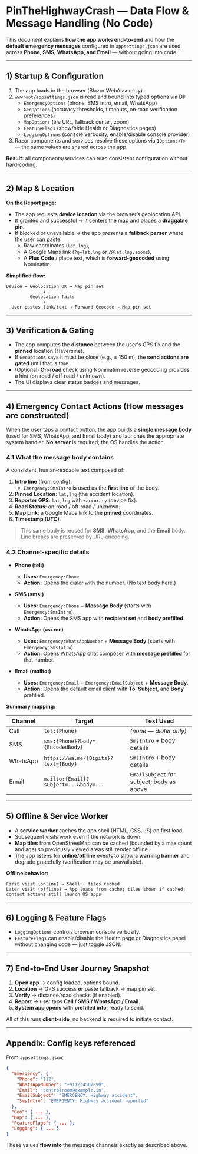 # PinTheHighwayCrash — Data Flow & Message Handling (No Code)

This document explains **how the app works end‑to‑end** and how the **default emergency messages** configured in `appsettings.json` are used across **Phone, SMS, WhatsApp, and Email** — without going into code.

---

## 1) Startup & Configuration

1. The app loads in the browser (Blazor WebAssembly).
2. `wwwroot/appsettings.json` is read and bound into typed options via DI:
   - `EmergencyOptions` (phone, SMS intro, email, WhatsApp)
   - `GeoOptions` (accuracy thresholds, timeouts, on‑road verification preferences)
   - `MapOptions` (tile URL, fallback center, zoom)
   - `FeatureFlags` (show/hide Health or Diagnostics pages)
   - `LoggingOptions` (console verbosity, enable/disable console provider)
3. Razor components and services resolve these options via `IOptions<T>` — the same values are shared across the app.

**Result:** all components/services can read consistent configuration without hard‑coding.

---

## 2) Map & Location

**On the Report page:**
- The app requests **device location** via the browser’s geolocation API.
- If granted and successful → it centers the map and places a **draggable pin**.
- If blocked or unavailable → the app presents a **fallback parser** where the user can paste:
  - Raw coordinates (`lat,lng`),
  - A Google Maps link (`?q=lat,lng` or `/@lat,lng,zoomz`),
  - A **Plus Code** / place text, which is **forward‑geocoded** using Nominatim.

**Simplified flow:**

```
Device → Geolocation OK → Map pin set
              ↓
         Geolocation fails
              ↓
  User pastes link/text → Forward Geocode → Map pin set
```

---

## 3) Verification & Gating

- The app computes the **distance** between the user's GPS fix and the **pinned** location (Haversine).
- If `GeoOptions` says it must be close (e.g., ≤ 150 m), the **send actions are gated** until that is true.
- (Optional) **On‑road** check using Nominatim reverse geocoding provides a hint (on‑road / off‑road / unknown).
- The UI displays clear status badges and messages.

---

## 4) Emergency Contact Actions (How messages are constructed)

When the user taps a contact button, the app builds a **single message body** (used for SMS, WhatsApp, and Email body) and launches the appropriate system handler. **No server** is required; the OS handles the action.

### 4.1 What the message body contains
A consistent, human‑readable text composed of:
1. **Intro line** (from config):
   - `Emergency:SmsIntro` is used as the **first line** of the body.
2. **Pinned Location**: `lat,lng` (the accident location).
3. **Reporter GPS**: `lat,lng` with `±accuracy` (device fix).
4. **Road Status**: on‑road / off‑road / unknown.
5. **Map Link**: a Google Maps link to the **pinned** coordinates.
6. **Timestamp (UTC)**.

> This same body is reused for **SMS**, **WhatsApp**, and the **Email** body. Line breaks are preserved by URL‑encoding.

### 4.2 Channel‑specific details

- **Phone (tel:)**
  - **Uses:** `Emergency:Phone`
  - **Action:** Opens the dialer with the number. (No text body here.)

- **SMS (sms:)**
  - **Uses:** `Emergency:Phone` + **Message Body** (starts with `Emergency:SmsIntro`).
  - **Action:** Opens the SMS app with **recipient set** and **body prefilled**.

- **WhatsApp (wa.me)**
  - **Uses:** `Emergency:WhatsAppNumber` + **Message Body** (starts with `Emergency:SmsIntro`).
  - **Action:** Opens WhatsApp chat composer with **message prefilled** for that number.

- **Email (mailto:)**
  - **Uses:** `Emergency:Email` + `Emergency:EmailSubject` + **Message Body**.
  - **Action:** Opens the default email client with **To**, **Subject**, and **Body** prefilled.

**Summary mapping:**

| Channel   | Target                                | Text Used                                      |
|-----------|---------------------------------------|------------------------------------------------|
| Call      | `tel:{Phone}`                         | *(none — dialer only)*                         |
| SMS       | `sms:{Phone}?body={EncodedBody}`      | `SmsIntro` + body details                      |
| WhatsApp  | `https://wa.me/{Digits}?text={Body}`  | `SmsIntro` + body details                      |
| Email     | `mailto:{Email}?subject=...&body=...` | `EmailSubject` for subject; body as above      |

---

## 5) Offline & Service Worker

- A **service worker** caches the app shell (HTML, CSS, JS) on first load.
- Subsequent visits work even if the network is down.
- **Map tiles** from OpenStreetMap can be cached (bounded by a max count and age) so previously viewed areas still render offline.
- The app listens for **online/offline** events to show a **warning banner** and degrade gracefully (verification may be unavailable).

**Offline behavior:**

```
First visit (online) → Shell + tiles cached
Later visit (offline) → App loads from cache; tiles shown if cached; contact actions still launch OS apps
```

---

## 6) Logging & Feature Flags

- `LoggingOptions` controls browser console verbosity.
- `FeatureFlags` can enable/disable the Health page or Diagnostics panel without changing code — just toggle JSON.

---

## 7) End‑to‑End User Journey Snapshot

1. **Open app** → config loaded, options bound.
2. **Location** → GPS success **or** paste fallback → map pin set.
3. **Verify** → distance/road checks (if enabled).
4. **Report** → user taps **Call / SMS / WhatsApp / Email**.
5. **System app opens** with **prefilled info**, ready to send.

All of this runs **client‑side**; no backend is required to initiate contact.

---

## Appendix: Config keys referenced

From `appsettings.json`:

```json
{
  "Emergency": {
    "Phone": "112",
    "WhatsAppNumber": "+911234567890",
    "Email": "controlroom@example.in",
    "EmailSubject": "EMERGENCY: Highway accident",
    "SmsIntro": "EMERGENCY: Highway accident reported"
  },
  "Geo": { ... },
  "Map": { ... },
  "FeatureFlags": { ... },
  "Logging": { ... }
}
```

These values **flow into** the message channels exactly as described above.
